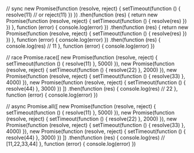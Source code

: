 // sync
new Promise(function (resolve, reject) {
  setTimeout(function () {
    resolve(11) // or reject(11)
  })
})
.then(function (res) {
  return new Promise(function (resolve, reject) {
    setTimeout(function () {
      resolve(res)
    })
  })
}, function (error) { console.log(error) })
.then(function (res) {
  return new Promise(function (resolve, reject) {
    setTimeout(function () {
      resolve(res)
    })
  })
}, function (error) { console.log(error) })
.then(function (res) {
  console.log(res) // 11
}, function (error) { console.log(error) })

// race
Promise.race([
  new Promise(function (resolve, reject) {
    setTimeout(function () {
      resolve(11)
    }, 5000)
  }),
  new Promise(function (resolve, reject) {
    setTimeout(function () {
      resolve(22)
    }, 2000)
  }),
  new Promise(function (resolve, reject) {
    setTimeout(function () {
      resolve(33)
    }, 4000)
  }),
  new Promise(function (resolve, reject) {
    setTimeout(function () {
      resolve(44)
    }, 3000)
  })
])
.then(function (res) {
  console.log(res) // 22
}, function (error) { console.log(error) })

// async
Promise.all([
  new Promise(function (resolve, reject) {
    setTimeout(function () {
      resolve(11)
    }, 5000)
  }),
  new Promise(function (resolve, reject) {
    setTimeout(function () {
      resolve(22)
    }, 2000)
  }),
  new Promise(function (resolve, reject) {
    setTimeout(function () {
      resolve(33)
    }, 4000)
  }),
  new Promise(function (resolve, reject) {
    setTimeout(function () {
      resolve(44)
    }, 3000)
  })
])
.then(function (res) {
  console.log(res) // [11,22,33,44]
}, function (error) { console.log(error) })